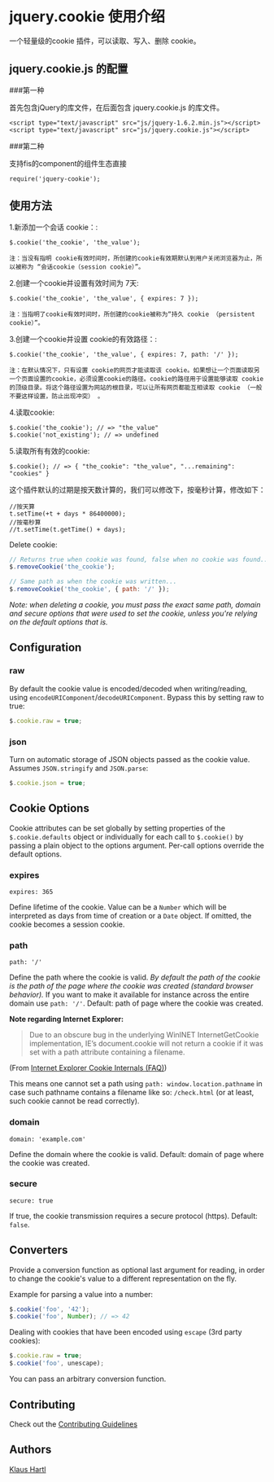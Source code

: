 # jquery.cookie 使用介绍

一个轻量级的cookie 插件，可以读取、写入、删除 cookie。



## jquery.cookie.js 的配置

###第一种

首先包含jQuery的库文件，在后面包含 jquery.cookie.js 的库文件。

	<script type="text/javascript" src="js/jquery-1.6.2.min.js"></script>
	<script type="text/javascript" src="js/jquery.cookie.js"></script>

###第二种

支持fis的component的组件生态直接

	require('jquery-cookie');


## 使用方法

1.新添加一个会话 cookie：:

	$.cookie('the_cookie', 'the_value');

    注：当没有指明 cookie有效时间时，所创建的cookie有效期默认到用户关闭浏览器为止，所以被称为 “会话cookie（session cookie）”。

2.创建一个cookie并设置有效时间为 7天:

	$.cookie('the_cookie', 'the_value', { expires: 7 });

	注：当指明了cookie有效时间时，所创建的cookie被称为“持久 cookie （persistent cookie）”。


3.创建一个cookie并设置 cookie的有效路径：:


	$.cookie('the_cookie', 'the_value', { expires: 7, path: '/' });

	注：在默认情况下，只有设置 cookie的网页才能读取该 cookie。如果想让一个页面读取另一个页面设置的cookie，必须设置cookie的路径。cookie的路径用于设置能够读取 cookie的顶级目录。将这个路径设置为网站的根目录，可以让所有网页都能互相读取 cookie （一般不要这样设置，防止出现冲突） 。

4.读取cookie:


	$.cookie('the_cookie'); // => "the_value"
	$.cookie('not_existing'); // => undefined

5.读取所有有效的cookie:


	$.cookie(); // => { "the_cookie": "the_value", "...remaining": "cookies" }


这个插件默认的过期是按天数计算的，我们可以修改下，按毫秒计算，修改如下：

	//按天算
    t.setTime(+t + days * 86400000);
    //按毫秒算
    //t.setTime(t.getTime() + days);



Delete cookie:

```javascript
// Returns true when cookie was found, false when no cookie was found...
$.removeCookie('the_cookie');

// Same path as when the cookie was written...
$.removeCookie('the_cookie', { path: '/' });
```

*Note: when deleting a cookie, you must pass the exact same path, domain and secure options that were used to set the cookie, unless you're relying on the default options that is.*

## Configuration

### raw

By default the cookie value is encoded/decoded when writing/reading, using `encodeURIComponent`/`decodeURIComponent`. Bypass this by setting raw to true:

```javascript
$.cookie.raw = true;
```

### json

Turn on automatic storage of JSON objects passed as the cookie value. Assumes `JSON.stringify` and `JSON.parse`:

```javascript
$.cookie.json = true;
```

## Cookie Options

Cookie attributes can be set globally by setting properties of the `$.cookie.defaults` object or individually for each call to `$.cookie()` by passing a plain object to the options argument. Per-call options override the default options.

### expires

    expires: 365

Define lifetime of the cookie. Value can be a `Number` which will be interpreted as days from time of creation or a `Date` object. If omitted, the cookie becomes a session cookie.

### path

    path: '/'

Define the path where the cookie is valid. *By default the path of the cookie is the path of the page where the cookie was created (standard browser behavior).* If you want to make it available for instance across the entire domain use `path: '/'`. Default: path of page where the cookie was created.

**Note regarding Internet Explorer:**

> Due to an obscure bug in the underlying WinINET InternetGetCookie implementation, IE’s document.cookie will not return a cookie if it was set with a path attribute containing a filename.

(From [Internet Explorer Cookie Internals (FAQ)](http://blogs.msdn.com/b/ieinternals/archive/2009/08/20/wininet-ie-cookie-internals-faq.aspx))

This means one cannot set a path using `path: window.location.pathname` in case such pathname contains a filename like so: `/check.html` (or at least, such cookie cannot be read correctly).

### domain

    domain: 'example.com'

Define the domain where the cookie is valid. Default: domain of page where the cookie was created.

### secure

    secure: true

If true, the cookie transmission requires a secure protocol (https). Default: `false`.

## Converters

Provide a conversion function as optional last argument for reading, in order to change the cookie's value
to a different representation on the fly.

Example for parsing a value into a number:

```javascript
$.cookie('foo', '42');
$.cookie('foo', Number); // => 42
```

Dealing with cookies that have been encoded using `escape` (3rd party cookies):

```javascript
$.cookie.raw = true;
$.cookie('foo', unescape);
```

You can pass an arbitrary conversion function.

## Contributing

Check out the [Contributing Guidelines](CONTRIBUTING.md)

## Authors

[Klaus Hartl](https://github.com/carhartl)

